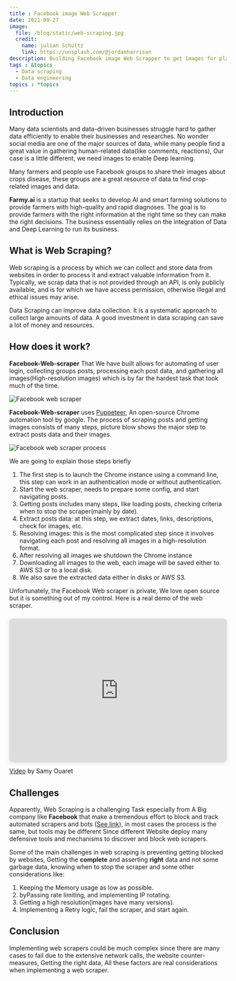 ```yaml
---
title : Facebook image Web Scrapper
date: 2021-09-27
image:
  file: /blog/static/web-scraping.jpg
  credit:
    name: julian Schultz
    link: https://unsplash.com/@jordanharrison
description: Building Facebook image Web Scrapper to get images for plant disease from facebook groups to us in Deep learning.
tags : &topics
  - Data scraping
  - Data engineering
topics : *topics
---
```


## Introduction

Many data scientists and data-driven businesses struggle hard to gather data efficiently to enable their businesses and researches. No wonder social media are one of the major sources of data, while many people find a great value in gathering human-related data(like comments, reactions), Our case is a little different, we need images to enable Deep learning.

Many farmers and people use Facebook groups to share their images about crops disease, these groups are a great resource of data to find crop-related images and data.

**Farmy.ai** is a startup that seeks to develop AI and smart farming solutions to provide farmers with high-quality and rapid diagnoses. The goal is to provide farmers with the right information at the right time so they can make the right decisions. The business essentially relies on the integration of Data and Deep Learning to run its business.

## What is Web Scraping?

Web scraping is a process by which we can collect and store data from websites in order to process it and extract valuable information from it. Typically, we scrap data that is not provided through an API, is only publicly available, and is for which we have access permission, otherwise illegal and ethical issues may arise.
 
Data Scraping can improve data collection. It is a systematic approach to collect large amounts of data. A good investment in data scraping can save a lot of money and resources.

## How does it work?

**Facebook-Web-scraper** That We have built allows for automating of user login, collecting groups posts, processing each post data, and gathering all images(High-resolution images) which is by far the hardest task that took much of the time.

![Facebook web scraper](/blog/static/web-scrapers.png)

**Facebook-Web-scraper**  uses [Puppeteer](https://pptr.dev/), An open-source Chrome automation tool by google. The process of scraping posts and getting images consists of many steps, picture blow shows the major step to extract posts data and their images.

![Facebook web scraper process](/blog/static/facebook-web-scraper-process.svg)

We are going to explain those steps briefly
1. The first step is to launch the Chrome instance using a command line, this step can work in an authentication mode or without authentication.
2. Start the web scraper, needs to prepare some config, and start navigating posts.
3. Getting posts includes many steps, like loading posts, checking criteria when to stop the scraper(mainly by date).
4. Extract posts data: at this step, we extract dates, links, descriptions, check for images, etc.
5. Resolving images: this is the most complicated step since it involves navigating each post and resolving all images in a high-resolution format.
6. After resolving all images we shutdown the Chrome instance
7. Downloading all images to the web, each image will be saved either to AWS S3 or to a local disk.
8. We also save the extracted data either in disks or AWS S3.

Unfortunately, the Facebook Web scraper is private, We love open source but it is something out of my control. Here is a real demo of the web scraper.

<div style="position: relative; width: 100%; height: 0; padding-top: 56.2500%;
 padding-bottom: 48px; box-shadow: 0 2px 8px 0 rgba(63,69,81,0.16); margin-top: 1.6em; margin-bottom: 0.9em; overflow: hidden;
 border-radius: 8px; will-change: transform;">
  <iframe loading="lazy" style="position: absolute; width: 100%; height: 100%; top: 0; left: 0; border: none; padding: 0;margin: 0;"
    src="https:&#x2F;&#x2F;www.canva.com&#x2F;design&#x2F;DAE0gG4avWo&#x2F;watch?embed" allowfullscreen="allowfullscreen" allow="fullscreen">
  </iframe>
</div>
<a href="https:&#x2F;&#x2F;www.canva.com&#x2F;design&#x2F;DAE0gG4avWo&#x2F;watch?utm_content=DAE0gG4avWo&amp;utm_campaign=designshare&amp;utm_medium=embeds&amp;utm_source=link" target="_blank" rel="noopener">Video</a> by Samy Ouaret

</br>

## Challenges

Apparently, Web Scraping is a challenging Task especially from A Big company like **Facebook** that make a tremendous effort to block and track automated scrapers and bots ([See link](https://about.fb.com/news/2021/04/how-we-combat-scraping/)), in most cases the process is the same, but tools may be different Since different Website deploy many defensive tools and mechanisms to discover and block web scrapers.

Some of the main challenges in web scraping is preventing getting blocked by websites, Getting the **complete** and asserting **right** data and not some garbage data, knowing when to stop the scraper and some other considerations like:

1. Keeping the Memory usage as low as possible.
2. byPassing rate limiting, and implementing IP rotating.
3. Getting a high resolution(images have many versions).
4. Implementing a Retry logic, fail the scraper, and start again.

## Conclusion

Implementing web scrapers could be much complex since there are many cases to fail due to the extensive network calls, the website counter-measures, Getting the right data, All these factors are real considerations when implementing a web scraper.

